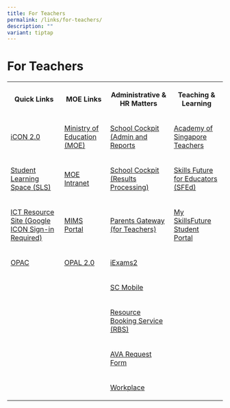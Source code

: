 ```yaml
---
title: For Teachers
permalink: /links/for-teachers/
description: ""
variant: tiptap
---
```

<h1><strong>For Teachers</strong></h1><table><tbody><tr><th rowspan="1" colspan="1"><p>Quick Links</p></th><th rowspan="1" colspan="1"><p>MOE Links</p></th><th rowspan="1" colspan="1"><p>Administrative &amp; HR Matters</p></th><th rowspan="1" colspan="1"><p>Teaching &amp; Learning</p></th></tr><tr><td rowspan="1" colspan="1"><p><a href="https://workspace.google.com/dashboard" rel="noopener noreferrer nofollow" target="_blank">iCON 2.0</a></p></td><td rowspan="1" colspan="1"><p><a href="https://www.moe.gov.sg/" rel="noopener noreferrer nofollow" target="_blank">Ministry of Education (MOE)</a></p></td><td rowspan="1" colspan="1"><p><a href="https://schoolcockpit.moe.gov.sg/" rel="noopener noreferrer nofollow" target="_blank">School Cockpit (Admin and Reports</a></p></td><td rowspan="1" colspan="1"><p><a href="https://www.academyofsingaporeteachers.moe.gov.sg/" rel="noopener noreferrer nofollow" target="_blank">Academy of Singapore Teachers</a></p></td></tr><tr><td rowspan="1" colspan="1"><p><a href="https://vle.learning.moe.edu.sg/login" rel="noopener noreferrer nofollow" target="_blank">Student Learning Space (SLS)</a></p></td><td rowspan="1" colspan="1"><p><a href="https://intranet.moe.gov.sg/Pages/Home.aspx" rel="noopener noreferrer nofollow" target="_blank">MOE Intranet</a></p></td><td rowspan="1" colspan="1"><p><a href="https://schoolcockpit.moe.gov.sg/academic" rel="noopener noreferrer nofollow" target="_blank">School Cockpit (Results Processing)</a></p></td><td rowspan="1" colspan="1"><p><a href="https://go.gov.sg/SFEd" rel="noopener noreferrer nofollow" target="_blank">Skills Future for Educators (SFEd)</a></p></td></tr><tr><td rowspan="1" colspan="1"><p><a href="https://sites.google.com/moe.edu.sg/alpsictresources/home" rel="noopener noreferrer nofollow" target="_blank">ICT Resource Site (Google ICON Sign-in Required)</a></p></td><td rowspan="1" colspan="1"><p><a href="https://idp.mims.moe.gov.sg/nidp/saml2/sso" rel="noopener noreferrer nofollow" target="_blank">MIMS Portal</a></p></td><td rowspan="1" colspan="1"><p><a href="https://pg.moe.edu.sg/" rel="noopener noreferrer nofollow" target="_blank">Parents Gateway (for Teachers)</a></p></td><td rowspan="1" colspan="1"><p><a href="https://www.myskillsfuture.gov.sg/content/student/en/primary/about/myskillsfuture-for-students.html" rel="noopener noreferrer nofollow" target="_blank">My SkillsFuture Student Portal</a></p></td></tr><tr><td rowspan="1" colspan="1"><p><a href="https://schoolibrary.moe.edu.sg/alexandrapri/cgi-bin/spydus.exe/MSGTRN/WPAC/HOME" rel="noopener noreferrer nofollow" target="_blank">OPAC</a></p></td><td rowspan="1" colspan="1"><p><a href="https://idm.opal2.moe.edu.sg/account/login?returnUrl=%2F" rel="noopener noreferrer nofollow" target="_blank">OPAL 2.0</a></p></td><td rowspan="1" colspan="1"><p><a href="https://iexams.seab.gov.sg/sso/login?service=https%3A%2F%2Fiexams.seab.gov.sg%2Fsso%2Foauth2.0%2FcallbackAuthorize%3Fclient_id%3Diexams2-prod%26redirect_uri%3Dhttps%253A%252F%252Fiexams.seab.gov.sg%252Fiexams2%252Flogin%252Foauth2%252Fcode%252Fiexams2-prod%26response_type%3Dcode%26client_name%3DCasOAuthClient" rel="noopener noreferrer nofollow" target="_blank">iExams2</a></p></td><td rowspan="1" colspan="1"><p></p></td></tr><tr><td rowspan="1" colspan="1"><p></p></td><td rowspan="1" colspan="1"><p></p></td><td rowspan="1" colspan="1"><p><a href="https://scmobile.moe.edu.sg/login" rel="noopener noreferrer nofollow" target="_blank">SC Mobile</a></p></td><td rowspan="1" colspan="1"><p></p></td></tr><tr><td rowspan="1" colspan="1"><p></p></td><td rowspan="1" colspan="1"><p></p></td><td rowspan="1" colspan="1"><p><a href="https://rbs.avero-tech.com/login.html" rel="noopener noreferrer nofollow" target="_blank">Resource Booking Service (RBS)</a></p></td><td rowspan="1" colspan="1"><p></p></td></tr><tr><td rowspan="1" colspan="1"><p></p></td><td rowspan="1" colspan="1"><p></p></td><td rowspan="1" colspan="1"><p><a href="https://forms.gle/VEXhYLSeS5K24nBH9" rel="noopener noreferrer nofollow" target="_blank">AVA Request Form</a></p></td><td rowspan="1" colspan="1"><p></p></td></tr><tr><td rowspan="1" colspan="1"><p></p></td><td rowspan="1" colspan="1"><p></p></td><td rowspan="1" colspan="1"><p><a href="https://www.workplace.com/" rel="noopener noreferrer nofollow" target="_blank">Workplace</a></p></td><td rowspan="1" colspan="1"><p></p></td></tr></tbody></table>